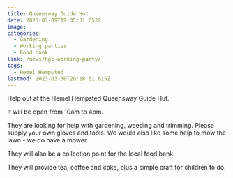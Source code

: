 ```yaml
---
title: Queensway Guide Hut
date: 2023-03-09T19:35:31.652Z
image: 
categories:
  - Gardening
  - Working parties
  - Food bank
link: /news/hgc-working-party/
tags:
  - Hemel Hempsted
lastmod: 2023-03-30T20:18:51.615Z
---
```

Help out at the Hemel Hempsted Queensway Guide Hut.

It will be open from 10am to 4pm.

They are looking for help with gardening, weeding and trimming. Please supply your own gloves and tools. We would also like some help to mow the lawn - we do have a mower.

They will also be a collection point for the local food bank.

They will provide tea, coffee and cake, plus a simple craft for children to do.
